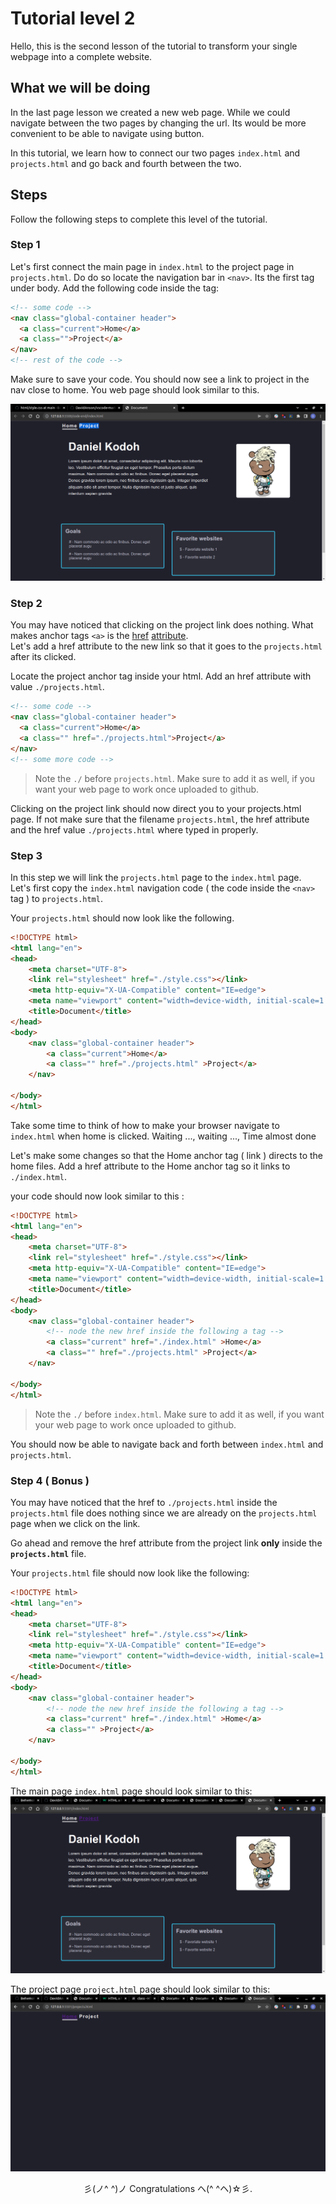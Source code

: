 # Tutorial level 2

Hello, this is the second lesson of the tutorial to transform your single webpage into a complete website.

## What we will be doing

In the last page lesson we created a new web page. While we could navigate between the two pages by changing the url. Its would be more convenient to be able to navigate using button.

In this tutorial, we learn how to connect our two pages `index.html` and `projects.html` and go back and fourth between the two.

## Steps

Follow the following steps to complete this level of the tutorial.

### Step 1

Let's first connect the main page in `index.html` to the project page in `projects.html`. Do do so locate the navigation bar in `<nav>`. Its the first tag under body. Add the following code inside the tag:

```html
<!-- some code -->
<nav class="global-container header">
  <a class="current">Home</a>
  <a class="">Project</a>
</nav>
<!-- rest of the code -->
```

Make sure to save your code. You should now see a link to project in the nav close to home. You web page should look similar to this.

![page with project link added](material/page-with-project-added.png)

### Step 2

You may have noticed that clicking on the project link does nothing. What makes anchor tags `<a>` is the [href](https://www.w3schools.com/tags/att_a_href.asp) [attribute](https://www.w3schools.com/html/html_attributes.asp).  
Let's add a href attribute to the new link so that it goes to the `projects.html` after its clicked.

Locate the project anchor tag inside your html. Add an href attribute with value `./projects.html`.

```html
<!-- some code -->
<nav class="global-container header">
  <a class="current">Home</a>
  <a class="" href="./projects.html">Project</a>
</nav>
<!-- some more code -->
```

> Note the `./` before `projects.html`. Make sure to add it as well, if you want your web page to work once uploaded to github.

Clicking on the project link should now direct you to your projects.html page. If not make sure that the filename `projects.html`, the href attribute and the href value `./projects.html` where typed in properly.

### Step 3

In this step we will link the `projects.html` page to the `index.html` page.  
Let's first copy the `index.html` navigation code ( the code inside the `<nav>` tag ) to `projects.html`.

Your `projects.html` should now look like the following.

```html
<!DOCTYPE html>
<html lang="en">
<head>
    <meta charset="UTF-8">
    <link rel="stylesheet" href="./style.css"></link>
    <meta http-equiv="X-UA-Compatible" content="IE=edge">
    <meta name="viewport" content="width=device-width, initial-scale=1.0">
    <title>Document</title>
</head>
<body>
    <nav class="global-container header">
        <a class="current">Home</a>
        <a class="" href="./projects.html" >Project</a>
    </nav>

</body>
</html>
```

Take some time to think of how to make your browser navigate to `index.html` when home is clicked.
Waiting ..., waiting ..., Time almost done

Let's make some changes so that the Home anchor tag ( link ) directs to the home files.
Add a href attribute to the Home anchor tag so it links to `./index.html`.

your code should now look similar to this :

```html
<!DOCTYPE html>
<html lang="en">
<head>
    <meta charset="UTF-8">
    <link rel="stylesheet" href="./style.css"></link>
    <meta http-equiv="X-UA-Compatible" content="IE=edge">
    <meta name="viewport" content="width=device-width, initial-scale=1.0">
    <title>Document</title>
</head>
<body>
    <nav class="global-container header">
        <!-- node the new href inside the following a tag -->
        <a class="current" href="./index.html" >Home</a>
        <a class="" href="./projects.html" >Project</a>
    </nav>

</body>
</html>
```

> Note the `./` before `index.html`. Make sure to add it as well, if you want your web page to work once uploaded to github.

You should now be able to navigate back and forth between `index.html` and `projects.html`.

### Step 4 ( Bonus )

You may have noticed that the href to `./projects.html` inside the `projects.html` file does nothing since we are already on the `projects.html` page when we click on the link.

Go ahead and remove the href attribute from the project link **only** inside the **`projects.html`** file.

Your `projects.html` file should now look like the following: 

```html
<!DOCTYPE html>
<html lang="en">
<head>
    <meta charset="UTF-8">
    <link rel="stylesheet" href="./style.css"></link>
    <meta http-equiv="X-UA-Compatible" content="IE=edge">
    <meta name="viewport" content="width=device-width, initial-scale=1.0">
    <title>Document</title>
</head>
<body>
    <nav class="global-container header">
        <!-- node the new href inside the following a tag -->
        <a class="current" href="./index.html" >Home</a>
        <a class="" >Project</a>
    </nav>

</body>
</html>
```

The main page `index.html` page should look similar to this:
![index page screenshot](material/lesson-end-screen-shot-index-page.png)

The project page `project.html` page should look similar to this:
![project page screenshot](material/lesson-end-screen-shot-project-page.png)

<p align="center"> 彡(ノ^ ^)ノ Congratulations ヘ(^ ^ヘ)☆彡.</p>
